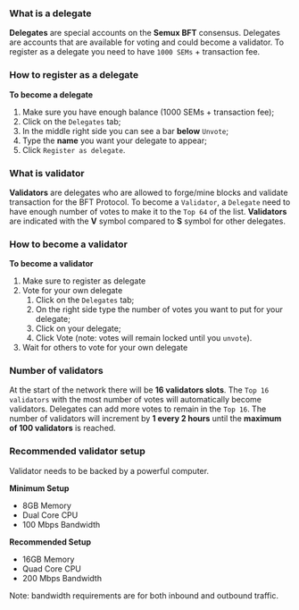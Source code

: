 ### What is a delegate

**Delegates** are special accounts on the **Semux BFT** consensus. Delegates are accounts that are available for voting and could become a validator. To register as a delegate you need to have `1000 SEMs` + transaction fee.

### How to register as a delegate

**To become a delegate**
1. Make sure you have enough balance (1000 SEMs + transaction fee);
2. Click on the `Delegates` tab;
3. In the middle right side you can see a bar **below** `Unvote`;
4. Type the **name** you want your delegate to appear;
5. Click `Register as delegate`.

### What is validator

**Validators** are delegates who are allowed to forge/mine blocks and validate transaction for the BFT Protocol. To become a `Validator`, a `Delegate` need to have enough number of votes to make it to the `Top 64` of the list. **Validators** are indicated with the **V** symbol compared to **S** symbol for other delegates.

### How to become a validator

**To become a validator**
1. Make sure to register as delegate
2. Vote for your own delegate
    1. Click on the `Delegates` tab;
    2. On the right side type the number of votes you want to put for your delegate;
    3. Click on your delegate;
    4. Click Vote (note: votes will remain locked until you `unvote`).
3. Wait for others to vote for your own delegate

### Number of validators

At the start of the network there will be **16 validators slots**. The `Top 16 validators` with the most number of votes will automatically become validators. Delegates can add more votes to remain in the `Top 16`. The number of validators will increment by **1 every 2 hours** until the **maximum of 100 validators** is reached.

### Recommended validator setup

Validator needs to be backed by a powerful computer.

**Minimum Setup**
* 8GB Memory
* Dual Core CPU
* 100 Mbps Bandwidth

**Recommended Setup**
* 16GB Memory
* Quad Core CPU
* 200 Mbps Bandwidth

Note: bandwidth requirements are for both inbound and outbound traffic.